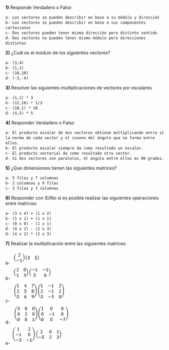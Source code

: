
**1)** Responde Verdadero o Falso

    a- Los vectores se pueden describir en base a su módulo y dirección
    b- Los vectores se pueden describir en base a sus componentes cartesianos
    c- Dos vectores pueden tener misma dirección pero distinto sentido
    d- Dos vectores no pueden tener mismo módulo pero direcciones distintas


**2)** ¿Cuál es el módulo de los siguientes vectores?

    a- (3,4)
    b- (1,1)
    c- (10,10)
    d- (-3,-4)

**3)** Resolver las siguientes multiplicaciones de vectores por escalares

    a- (1,1) * 3
    b- (12,16) * 1/3
    c- (10,1) * 10
    d- (4,5) * 5

**4)** Responder Verdadero o Falso

    a- El producto escalar de dos vectores obtiene multiplicando entre sí la norma de cada vector y el coseno del ángulo que se forma entre ellos.
    b- El producto escalar siempre da como resultado un escalar.
    c- El producto vectorial da como resultado otro vector.
    d- Si dos vectores son paralelos, el angulo entre ellos es 90 grados.

**5)** ¿Que dimensiones tienen las siguientes matrices?

    a- 5 filas y 7 columnas
    b- 2 columnas y 9 filas
    c- 3 filas y 3 columnas

**6)** Responder con Si/No si es posible realizar las siguientes operaciones entre matrices:

    a- (3 x 4) + (1 x 2)
    b- (1 x 1) + (1 x 1)
    c- (8 x 8) - (1 x 1)
    d- (4 x 2) - (2 x 3)
    d- (4 x 2) * (2 x 3)

**7)** Realizar la multiplicación entre las siguientes matrices:

a-
![unaImagenConBoxShadow](../_src/assets/ejercicios/producto1.png)
<br>
b-
![unaImagenConBoxShadow](../_src/assets/ejercicios/producto2.png)
<br>
c-
![unaImagenConBoxShadow](../_src/assets/ejercicios/producto3.png)
<br>
d-
![unaImagenConBoxShadow](../_src/assets/ejercicios/producto4.png)
<br>
e-
![unaImagenConBoxShadow](../_src/assets/ejercicios/producto5.png)
<br>
